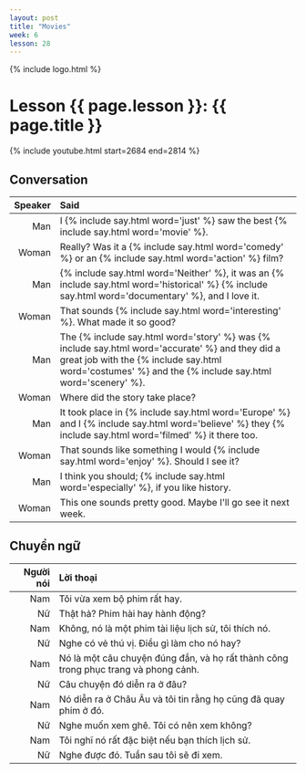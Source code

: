 ```yaml
---
layout: post
title: "Movies"
week: 6
lesson: 28
---
```


{% include logo.html %}

# Lesson {{ page.lesson }}: {{ page.title }}

{% include youtube.html start=2684 end=2814 %}

## Conversation

Speaker | Said
---: | :---
Man | I {% include say.html word='just' %} saw the best {% include say.html word='movie' %}.
Woman | Really? Was it a {% include say.html word='comedy' %} or an {% include say.html word='action' %} film?
Man | {% include say.html word='Neither' %}, it was an {% include say.html word='historical' %} {% include say.html word='documentary' %}, and I love it.
Woman | That sounds {% include say.html word='interesting' %}. What made it so good?
Man | The {% include say.html word='story' %} was {% include say.html word='accurate' %} and they did a great job with the {% include say.html word='costumes' %} and the {% include say.html word='scenery' %}.
Woman | Where did the story take place?
Man | It took place in {% include say.html word='Europe' %} and I {% include say.html word='believe' %} they {% include say.html word='filmed' %} it there too.
Woman | That sounds like something I would {% include say.html word='enjoy' %}. Should I see it?
Man | I think you should; {% include say.html word='especially' %}, if you like history.
Woman | This one sounds pretty good. Maybe I'll go see it next week.

## Chuyển ngữ

Người nói | Lời thoại
---: | :---
Nam | Tôi vừa xem bộ phim rất hay.
Nữ | Thật hả? Phim hài hay hành động?
Nam | Không, nó là một phim tài liệu lịch sử, tôi thích nó.
Nữ | Nghe có vẻ thú vị. Điều gì làm cho nó hay?
Nam | Nó là một câu chuyện đúng đắn, và họ rất thành công trong phục trang và phong cảnh.
Nữ | Câu chuyện đó diễn ra ở đâu?
Nam | Nó diễn ra ở Châu Âu và tôi tin rằng họ cũng đã quay phim ở đó.
Nữ | Nghe muốn xem ghê. Tôi có nên xem không?
Nam | Tôi nghĩ nó rất đặc biệt nếu bạn thích lịch sử.
Nữ | Nghe được đó. Tuần sau tôi sẽ đi xem.
